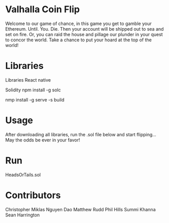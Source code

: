 # Valhalla Coin Flip

Welcome to our game of chance, in this game you get to gamble your Ethereum. Until. You. Die. Then your account will be shipped out to sea and set on fire. Or, you can raid the house and pillage our plunder in your quest to concor the world. Take a chance to put your hoard at the top of the world!

# Libraries

Libraries React native

Solidity npm install -g solc

nmp install -g serve -s build

# Usage

After downloading all libraries, run the .sol file below and start flipping... May the odds be ever in your favor!

# Run

HeadsOrTails.sol

# Contributors

Christopher Miklas
Nguyen Dao
Matthew Rudd
Phil Hills
Summi Khanna
Sean Harrington
